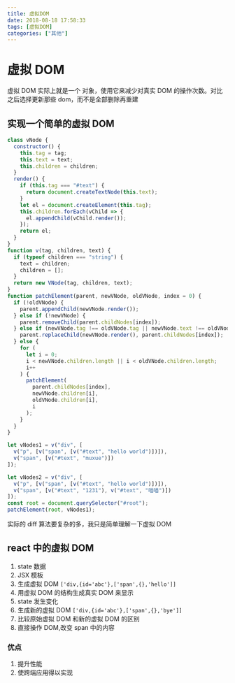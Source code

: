 ```yaml
---
title: 虚拟DOM
date: 2018-08-18 17:58:33
tags: [虚拟DOM]
categories: ["其他"]
---
```


# 虚拟 DOM

虚拟 DOM 实际上就是一个 对象，使用它来减少对真实 DOM 的操作次数。对比之后选择更新那些 dom，而不是全部删除再重建

<!--more-->

## 实现一个简单的虚拟 DOM

```javascript
class vNode {
  constructor() {
    this.tag = tag;
    this.text = text;
    this.children = children;
  }
  render() {
    if (this.tag === "#text") {
      return document.createTextNode(this.text);
    }
    let el = document.createElement(this.tag);
    this.children.forEach(vChild => {
      el.appendChild(vChild.render());
    });
    return el;
  }
}
function v(tag, children, text) {
  if (typeof children === "string") {
    text = children;
    children = [];
  }
  return new VNode(tag, children, text);
}
function patchElement(parent, newVNode, oldVNode, index = 0) {
  if (!oldVNode) {
    parent.appendChild(newVNode.render());
  } else if (!newVNode) {
    parent.removeChild(parent.childNodes[index]);
  } else if (newVNode.tag !== oldVNode.tag || newVNode.text !== oldVNode.text) {
    parent.replaceChild(newVNode.render(), parent.childNodes[index]);
  } else {
    for (
      let i = 0;
      i < newVNode.children.length || i < oldVNode.children.length;
      i++
    ) {
      patchElement(
        parent.childNodes[index],
        newVNode.children[i],
        oldVNode.children[i],
        i
      );
    }
  }
}

let vNodes1 = v("div", [
  v("p", [v("span", [v("#text", "hello world")])]),
  v("span", [v("#text", "muxue")])
]);

let vNodes2 = v("div", [
  v("p", [v("span", [v("#text", "hello world")])]),
  v("span", [v("#text", "1231"), v("#text", "喵喵")])
]);
const root = document.querySelector("#root");
patchElement(root, vNodes1);
```

实际的 diff 算法要复杂的多，我只是简单理解一下虚拟 DOM

## react 中的虚拟 DOM

1. state 数据
2. JSX 模板
3. 生成虚拟 DOM `['div,{id='abc'},['span',{},'hello']]`
4. 用虚拟 DOM 的结构生成真实 DOM 来显示
5. state 发生变化
6. 生成新的虚拟 DOM `['div,{id='abc'},['span',{},'bye']]`
7. 比较原始虚拟 DOM 和新的虚拟 DOM 的区别
8. 直接操作 DOM,改变 span 中的内容

### 优点

1. 提升性能
2. 使跨端应用得以实现
